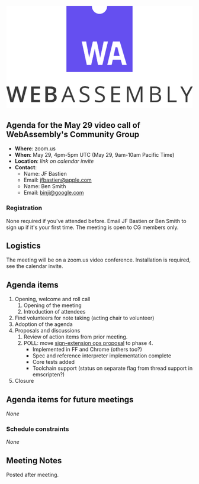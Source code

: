 ![WebAssembly logo](/images/WebAssembly.png)

## Agenda for the May 29 video call of WebAssembly's Community Group

- **Where**: zoom.us
- **When**: May 29, 4pm-5pm UTC (May 29, 9am-10am Pacific Time)
- **Location**: *link on calendar invite*
- **Contact**:
    - Name: JF Bastien
    - Email: jfbastien@apple.com
    - Name: Ben Smith
    - Email: binji@google.com

### Registration

None required if you've attended before. Email JF Bastien or Ben Smith to sign
up if it's your first time. The meeting is open to CG members only.

## Logistics

The meeting will be on a zoom.us video conference.
Installation is required, see the calendar invite.

## Agenda items

1. Opening, welcome and roll call
    1. Opening of the meeting
    1. Introduction of attendees
1. Find volunteers for note taking (acting chair to volunteer)
1. Adoption of the agenda
1. Proposals and discussions
    1. Review of action items from prior meeting.
    1. POLL: move [sign-extension ops proposal](https://github.com/WebAssembly/sign-extension-ops) to phase 4.
       * Implemented in FF and Chrome (others too?)
       * Spec and reference interpreter implementation complete
       * Core tests added
       * Toolchain support (status on separate flag from thread support in emscripten?)
1. Closure

## Agenda items for future meetings

*None*

### Schedule constraints

*None*

## Meeting Notes

Posted after meeting.
